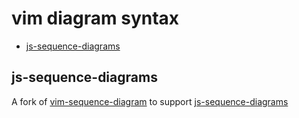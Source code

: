 # vim diagram syntax

* [js-sequence-diagrams](#js-sequence-diagrams)

## js-sequence-diagrams

A fork of [vim-sequence-diagram](https://github.com/xavierchow/vim-sequence-diagram.git) to support [js-sequence-diagrams](https://github.com/bramp/js-sequence-diagrams)

